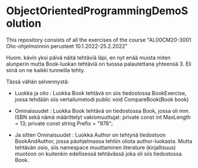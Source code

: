 # ObjectOrientedProgrammingDemoSolution
This repository consists of all the exercises of the course "AL00CM20-3001 Olio-ohjelmoinnin perusteet 10.1.2022-25.2.2022"

Huom. kävin yksi päivä näitä tehtäviä läpi, en nyt enää muista miten alunperin mutta Book-luokan tehtäviä on tuossa palautettana yhteensä 3.
Eli siinä on ne kaikki tunneilla tehty.

Tässä vähän selvennystä:

- Luokka ja olio : Luokka Book tehtävä on siis tiedostossa BookExercise, jossa tehdään siis vertailumetodi  public void CompareBook(Book book)

- Ominaisuudet : Luokka Book tehtävä on tiedostossa Book, jossa oli mm. ISBN sekä nämä määrittelyt vakiomuuttujat: private const int MaxLength = 13;
        private const string Prefix = "978";
        
- Ja sitten Ominaisuudet : Luokka Author on tehtynä tiedostoon BookAndAuthor, jossa päohjelmassa tehtiin oliota author-luokasta.
Mutta tehtävän osio, siis namespace muuttaminen literature (kirjallisuus) muotoon on kuitenkin edellisessä tehtävässä joka oli siis tiedostossa Book.
